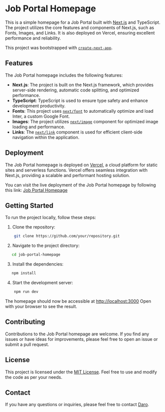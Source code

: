 # Job Portal Homepage

This is a simple homepage for a Job Portal built with [Next.js](https://nextjs.org/) and TypeScript. The project utilizes the core features and components of Next.js, such as Fonts, Images, and Links. It is also deployed on Vercel, ensuring excellent performance and reliability.

This project was bootstrapped with [`create-next-app`](https://github.com/vercel/next.js/tree/canary/packages/create-next-app).

## Features

The Job Portal homepage includes the following features:

- **Next.js**: The project is built on the Next.js framework, which provides server-side rendering, automatic code splitting, and optimized performance.
- **TypeScript**: TypeScript is used to ensure type safety and enhance development productivity.
- **Fonts**: This project uses [`next/font`](https://nextjs.org/docs/pages/api-reference/components/font) to automatically optimize and load Inter, a custom Google Font.
- **Images**: The project utilizes [`next/image`](https://nextjs.org/docs/pages/api-reference/components/image) component for optimized image loading and performance.
- **Links**: The [`next/link`](https://nextjs.org/docs/pages/api-reference/components/link) component is used for efficient client-side navigation within the application.

## Deployment

The Job Portal homepage is deployed on [Vercel](https://vercel.com/), a cloud platform for static sites and serverless functions. Vercel offers seamless integration with Next.js, providing a scalable and performant hosting solution.

You can visit the live deployment of the Job Portal homepage by following this link: [Job Portal Homepage](https://your-vercel-url)

## Getting Started

To run the project locally, follow these steps:

1. Clone the repository:
```bash
    git clone https://github.com/your/repository.git
```

2. Navigate to the project directory:
```bash
   cd job-portal-homepage
```

3. Install the dependencies:

```bash
   npm install
```
4. Start the development server:
```bash
    npm run dev
```

The homepage should now be accessible at [http://localhost:3000](http://localhost:3000)
Open  with your browser to see the result.


## Contributing
Contributions to the Job Portal homepage are welcome. If you find any issues or have ideas for improvements, please feel free to open an issue or submit a pull request.

## License

This project is licensed under the [MIT License](LICENSE). Feel free to use and modify the code as per your needs.

## Contact

If you have any questions or inquiries, please feel free to contact [Daro](https://github.com/Daro007).